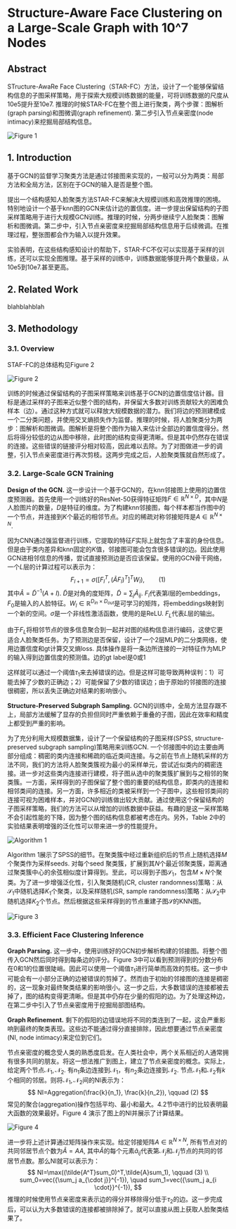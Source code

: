# Structure-Aware Face Clustering on a Large-Scale Graph with 10^7 Nodes

## Abstract

STructure-AwaRe Face Clustering（STAR-FC）方法，设计了一个能够保留结构信息的子图采样策略，用于探索大规模训练数据的能量，可将训练数据的尺度从10e5提升至10e7. 推理的时候STAR-FC在整个图上进行聚类，两个步骤：图解析(graph parsing)和图微调(graph refinement). 第二步引入节点亲密度(node intimacy)来挖掘局部结构信息。

![Figure 1](1.png "Figure 1")

## 1. Introduction

基于GCN的监督学习聚类方法是通过邻接图来实现的，一般可以分为两类：局部方法和全局方法，区别在于GCN的输入是否是整个图。

提出一个结构感知人脸聚类方法STAR-FC来解决大规模训练和高效推理的困境。特别地设计一个基于knn图的GCN来估计边的置信度。进一步提出保留结构的子图采样策略用于进行大规模GCN训练。推理的时候，分两步继续宁人脸聚类：图解析和图微调。第二步中，引入节点亲密度来挖掘局部结构信息用于后续微调。在推理过程，整张图都会作为输入以提升效果。

实验表明，在这些结构感知设计的帮助下，STAR-FC不仅可以实现基于采样的训练，还可以实现全图推理。基于采样的训练中，训练数据能够提升两个数量级，从10e5到10e7.甚至更高。



## 2. Related Work

blahblahblah



## 3. Methodology

### 3.1. Overview

STAF-FC的总体结构见Figure 2

![Figure 2](2.png "Figure 2")

训练的时候通过保留结构的子图采样策略来训练基于GCN的边置信度估计器。目标是通过采样的子图来近似整个图的结构，并保留大多数对训练贡献较大的困难负样本（边）。通过这种方式就可以释放大规模数据的潜力。我们将边的预测建模成一个二分类问题，并使用交叉熵损失作为监督。推理的时候，将人脸聚类分为两步：图解析和图微调。图解析是将整个图作为输入来估计全部边的置信度得分。然后将得分较低的边从图中移除，此时图的结构变得更清晰。但是其中仍然存在错误的连接。这些错误的链接评分相对较高，因此难以去除。为了对图做进一步的调整，引入节点亲密度进行再次剪枝。这两步完成之后，人脸聚类簇就自然形成了。

### 3.2. Large-Scale GCN Training

**Design of the GCN.** 这一步设计一个基于GCN的，在knn邻接图上使用的边置信度预测器。首先使用一个训练好的ResNet-50获得特征矩阵$F\in \mathbb{R}^{N\times D}$，其中$N$是人脸图片的数量，$D$是特征的维度。为了构建knn邻接图，每个样本都当作图中的一个节点，并连接到$K$个最近的相邻节点。对应的稀疏对称邻接矩阵是$A \in \mathbb{R}^{N\times N}$.

因为CNN通过强监督进行训练，它提取的特征$F$实际上就包含了丰富的身份信息。但是由于类内差异和knn固定的$K$值，邻接图可能会包含很多错误的边。因此使用GCN进相邻信息的传播，尝试直接预测边是否应该保留。使用的GCN骨干网络，一个$L$层的计算过程可以表示为：
$$
F_{l+1}=\sigma \Big( [F_l^T,(\tilde{A}F_l)^T]^TW_l \Big), \qquad(1)
$$
其中$\tilde{A}=\tilde{D}^{-1}(A+I)$. $\tilde{D}$是对角的度矩阵，$\tilde{D}=\sum_j\tilde{A}_{ij}$. $F_l$代表第$l$层的embeddings，$F_0$是输入的人脸特征。$W_l \in \mathbb{R}^{D_{in}\times D_{out}}$是可学习的矩阵，将embeddings映射到一个新的空间。$\sigma$是一个非线性激活函数，使用的是ReLU. $F_L$代表$L$层的输出。

由于$F_L$将相邻节点的很多信息聚合到一起并对图的结构信息进行编码，这使它更适合人脸聚类任务。为了预测边是否保留，设计了一个2层MLP的二分类网络，使用边置信度和gt计算交叉熵loss. 具体操作是将一条边所连接的一对特征作为MLP的输入得到边置信度的预测值。边的gt label是0或1

这样就可以通过一个阈值$\tau_1$来去掉错误的边。但是这样可能导致两种误判：1）可能去掉了少数的正确边；2）可能保留了少数的错误边；由于原始的邻接图的连接很稠密，所以丢失正确边对结果的影响很小。

**Structure-Preserved Subgraph Sampling.** GCN的训练中，全局方法显存跟不上，局部方法缓解了显存的负担但同时严重依赖于重叠的子图，因此在效率和精度上都受到严重的影响。

为了充分利用大规模数据集，设计了一个保留结构的子图采样(SPSS, structure-preserved subgraph sampling)策略用来训练GCN. 一个邻接图中的边主要由两部分组成：稠密的类内连接和稀疏的临近类间连接。与之前在节点上随机采样的方法不同，我们的方法将人脸聚类簇视为最小的采样单元，尝试近似类内的稠密连接。进一步对这些类内连接进行建模，将子图从选中的聚类簇扩展到与之相邻的聚类簇。一方面，采样得到的子图保留了整个图的重要的结构信息，即类内的连接和相邻类间的连接。另一方面，许多相近的类被采样到一个子图中，这些相邻类间的连接可视为困难样本，并对GCN的训练做出较大贡献。通过使用这个保留结构的子图采样策略，我们的方法可以从增加的训练数据中获益。有趣的是这一采样策略不会引起性能的下降，因为整个图的结构信息都被考虑在内。另外，Table 2中的实验结果表明增强的泛化性可以带来进一步的性能提升。

![Algorithm 1](a1.png "Algorithm 1")

Algorithm 1展示了SPSS的细节。在聚类簇中经过重新组织后的节点上随机选择$M$个聚类作为采样seeds. 对每个seed 聚类簇，扩展到其$N$个最近邻聚类簇，距离通过聚类簇中心的余弦相似度计算得到。至此，可以得到子图$\mathcal{S}_1$，包含$M\times N$个聚类。为了进一步增强泛化性，引入聚类随机(CR, cluster randomness)策略：从$\mathcal{S}_1$中随机选择$K_1$个聚类，以及采样随机(SR, sample randomness)策略：从$\mathcal{S}_2$中随机选择$K_2$个节点。然后根据这些采样得到的节点重建子图$\mathcal{S}$的KNN图。

![Figure 3](3.png "Figure 3")

### 3.3. Efficient Face Clustering Inference

**Graph Parsing.** 这一步中，使用训练好的GCN初步解析构建的邻接图。将整个图传入GCN然后同时得到每条边的评分。Figure 3中可以看到预测得到的分数分布在0和1的位置很陡峭。因此可以使用一个阈值$\tau_1$进行简单而高效的剪枝。这一步中可能会有一小部分正确的边被错误的剪掉了。然而由于初始的邻接图的连接是稠密的，这一现象对最终聚类结果的影响很小。这一步之后，大多数错误的连接都被去掉了，图的结构变得更清晰。但是其中仍存在少量的假阳的边。为了处理这种边，在第二步中引入了节点亲密度用于挖掘局部图结构。

**Graph Refinement.** 剩下的假阳的边错误地将不同的类连到了一起，这会严重影响到最终的聚类表现。这些边不能通过得分直接排除，因此想要通过节点亲密度(NI, node intimacy)来定位到它们。

节点亲密度的概念受人类的熟悉度启发。在人类社会中，两个关系相近的人通常拥有很多共同的朋友。将这一想法推广到图上，建立了节点亲密度的概念。实际上，给定两个节点$\mathcal{N}_1,\mathcal{N}_2$. 有$n_1$条边连接到$\mathcal{N}_1$，有$n_2$条边连接到$\mathcal{N}_2$. 节点$\mathcal{N}_1$和$\mathcal{N}_2$有$k$个相同的邻居。则将$\mathcal{N}_1,\mathcal{N}_2$间的NI表示为：
$$
NI=Aggregation(\frac{k}{n_1}, \frac{k}{n_2}), \qquad (2)
$$
常见的聚合(aggregation)操作包括平均、最小和最大。4.2节中进行的比较表明最大函数的效果最好。Figure 4 演示了图上的NI并展示了计算结果。

![Figure 4](4.png "Figure 4")

进一步将上述计算通过矩阵操作来实现。给定邻接矩阵$A \in \mathbb{R}^{N\times N}$, 所有节点对的共同邻居节点个数为$\tilde{A}=AA$, 其中$\tilde{A}$的每个元素$\tilde{a}_{ij}$代表第$\mathcal{N}_j$和$\mathcal{N}_j$节点的共同的邻居节点数。那么NI就可以表示为：
$$
NI=\max((\tilde{A^T}sum_0)^T,\tilde{A}sum_1), \qquad (3) \\
sum_0=vec({\sum_j a_{\cdot j}}^{-1}), \quad sum_1=vec({\sum_j a_{i \cdot}}^{-1}),
$$
推理的时候使用节点亲密度来表示边的得分并移除得分低于$\tau_2$的边。这一步完成后，可以认为大多数错误的连接都被排除掉了。就可以直接从图上获取人脸聚类结果了。

